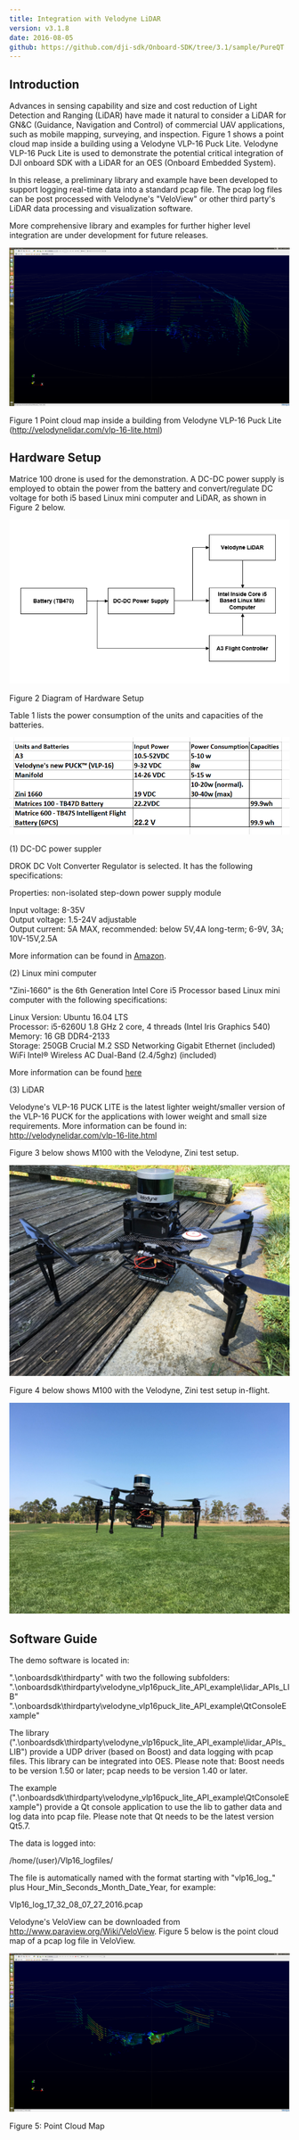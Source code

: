 ```yaml
---
title: Integration with Velodyne LiDAR
version: v3.1.8
date: 2016-08-05
github: https://github.com/dji-sdk/Onboard-SDK/tree/3.1/sample/PureQT
---
```


## Introduction

Advances in sensing capability and size and cost reduction of Light Detection and Ranging (LiDAR) have made it natural to consider a LiDAR for GN&C (Guidance, Navigation and Control) of commercial UAV applications, such as mobile mapping, surveying, and inspection. Figure 1 shows a point cloud map inside a building using a Velodyne VLP-16 Puck Lite.  Velodyne VLP-16 Puck Lite is used to demonstrate the potential critical integration of DJI onboard SDK with a LiDAR for an OES (Onboard Embedded System). 

In this release, a preliminary library and example have been developed to support logging real-time data into a standard pcap file.  The pcap log files can be post processed with Velodyne's "VeloView" or other third party's LiDAR data processing and visualization software. 
 
More comprehensive library and examples for further higher level integration are under development for future releases.

![Point Cloud Map from VLP-16 puck lite](../../images/velodyne/pointCloudInsideBuilding.png)

Figure 1 Point cloud map inside a building from Velodyne VLP-16 Puck Lite (http://velodynelidar.com/vlp-16-lite.html)

## Hardware Setup

Matrice 100 drone is used for the demonstration. A DC-DC power supply is employed to obtain the power from the battery and convert/regulate DC voltage for both i5 based Linux mini computer and LiDAR, as shown in Figure 2 below.

![Hardware Setup](../../images/velodyne/hw_setup.PNG)

Figure 2 Diagram of Hardware Setup

Table 1 lists the power consumption of the units and capacities of the batteries.

![Power Requirement](../../images/velodyne/units_power_consumptions_Batteries.PNG)

(1) DC-DC power suppler

DROK DC Volt Converter Regulator is selected. It has the following specifications:
	
Properties: non-isolated step-down power supply module

Input voltage: 8-35V   
Output voltage: 1.5-24V adjustable     
Output current: 5A MAX, recommended: below 5V,4A long-term; 6-9V, 3A; 10V-15V,2.5A
   
More information can be found in [Amazon](https://www.amazon.com/DROK-Converter-Regulator-1-5-24V-Adjustable/dp/B00KL7I9XC).

(2) Linux mini computer

"Zini-1660" is the 6th Generation Intel Core i5 Processor based Linux mini computer with the following specifications:

Linux Version:  Ubuntu 16.04 LTS  
Processor: i5-6260U 1.8 GHz 2 core, 4 threads (Intel Iris Graphics 540)     
Memory: 16 GB DDR4-2133     
Storage: 250GB Crucial M.2 SSD
Networking  Gigabit Ethernet (included)    
WiFi  Intel® Wireless AC Dual-Band (2.4/5ghz) (included)    

More information can be found [here](https://zareason.com/shop/Zini-1660.html)

(3) LiDAR

Velodyne's VLP-16 PUCK LITE is the latest lighter weight/smaller version of the VLP-16 PUCK for the applications with lower weight and small size requirements.  More information can be found in:
http://velodynelidar.com/vlp-16-lite.html
	
Figure 3 below shows M100 with the Velodyne, Zini test setup. 

![Hardware Setup](../../images/velodyne/VeloM100.JPG)

Figure 4 below shows M100 with the Velodyne, Zini test setup in-flight. 

![Hardware Setup](../../images/velodyne/VeloFlying.JPG)
	
## Software Guide
The demo software is located in:

".\onboardsdk\thirdparty" with two the following subfolders:
".\onboardsdk\thirdparty\velodyne_vlp16puck_lite_API_example\lidar_APIs_LIB"
".\onboardsdk\thirdparty\velodyne_vlp16puck_lite_API_example\QtConsoleExample"

The library (".\onboardsdk\thirdparty\velodyne_vlp16puck_lite_API_example\lidar_APIs_LIB") provide a UDP driver (based on Boost) and data logging with pcap files. This library can be integrated into OES.  Please note that: Boost needs to be version 1.50 or later; pcap needs to be version 1.40 or later.

The example (".\onboardsdk\thirdparty\velodyne_vlp16puck_lite_API_example\QtConsoleExample") provide a Qt console application to use the lib to gather data and log data into pcap file. Please note that Qt needs to be the latest version Qt5.7.

The data is logged into: 
	
/home/(user)/Vlp16_logfiles/

The file is automatically named with the format starting with "vlp16_log_" plus Hour_Min_Seconds_Month_Date_Year, for example:

Vlp16_log_17_32_08_07_27_2016.pcap

Velodyne's VeloView can be downloaded from http://www.paraview.org/Wiki/VeloView.  Figure 5 below is the point cloud map of a pcap log file in VeloView.

![Point Cloud](../../images/velodyne/PointCloudInVeloView.png)

Figure 5: Point Cloud Map
